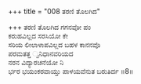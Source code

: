 +++
title = "008 ತರಣಿ ತೊಲಗಿದ"

+++
ತರಣಿ ತೊಲಗಿದ ಗಗನವೋ ಪಂ  
ಕರುಹವಿಲ್ಲದ ಸರಸಿಯೋ ಕೇ  
ಸರಿಯ ಲೀಲಾಳಾಪವಿಲ್ಲದ ಬಹಳ ಕಾನನವೊ  
ಪರಮತತ್ತ ್ವನಿಧಾನವರಿಯದ  
ನರನ ವಿದ್ಯಾರಚನೆಯೋ ನಿ  
ರ್ಭರ ಭಯಂಕರವಾಯ್ತು ಪಾಳಯವೆನುತ ಬರುತಿರ್ದ    ॥8॥